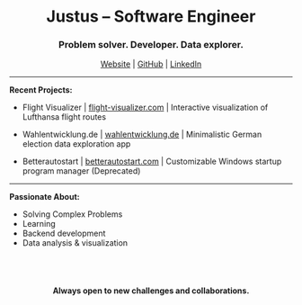 <h1 align="center"> Justus – Software Engineer </h1>

<h3 align="center">
Problem solver. Developer. Data explorer.
</h3>
<div align="center">
  <a href="https://erijl.de" _target="blank">Website</a> |
  <a href="https://github.com/erijl" _target="blank">GitHub</a> |
  <a href="https://linkedin.com/in/justusmau" _target="blank">LinkedIn</a> 
</div>


---

**Recent Projects:**

* Flight Visualizer | [flight-visualizer.com](https://flight-visualizer.com) | Interactive visualization of Lufthansa flight routes
 
* Wahlentwicklung.de | [wahlentwicklung.de](https://wahlentwicklung.de) | Minimalistic German election data exploration app
 
* Betterautostart | [betterautostart.com](https://betterautostart.com) | Customizable Windows startup program manager (Deprecated)

---

**Passionate About:**

* Solving Complex Problems
* Learning
* Backend development
* Data analysis & visualization

<br>
<br>

<div align="center">
  <h4>Always open to new challenges and collaborations.</h4>
</div>
